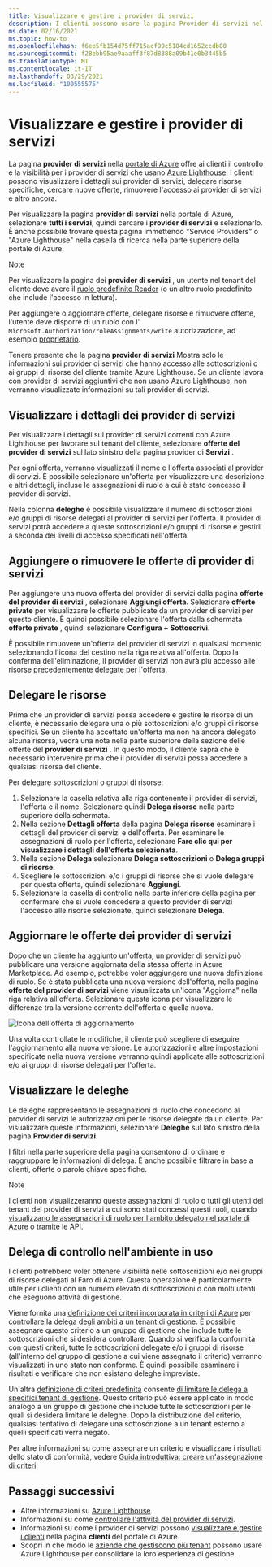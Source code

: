 ```yaml
---
title: Visualizzare e gestire i provider di servizi
description: I clienti possono usare la pagina Provider di servizi nel portale di Azure per visualizzare informazioni sui provider di servizi, sulle offerte di provider di servizi e sulle risorse delegate.
ms.date: 02/16/2021
ms.topic: how-to
ms.openlocfilehash: f6ee5fb154d75ff715acf99c5184cd1652ccdb80
ms.sourcegitcommit: f28ebb95ae9aaaff3f87d8388a09b41e0b3445b5
ms.translationtype: MT
ms.contentlocale: it-IT
ms.lasthandoff: 03/29/2021
ms.locfileid: "100555575"
---
```

# <a name="view-and-manage-service-providers"></a>Visualizzare e gestire i provider di servizi

La pagina **provider di servizi** nella [portale di Azure](https://portal.azure.com) offre ai clienti il controllo e la visibilità per i provider di servizi che usano [Azure Lighthouse](../overview.md). I clienti possono visualizzare i dettagli sui provider di servizi, delegare risorse specifiche, cercare nuove offerte, rimuovere l'accesso ai provider di servizi e altro ancora.

Per visualizzare la pagina **provider di servizi** nella portale di Azure, selezionare **tutti i servizi**, quindi cercare i **provider di servizi** e selezionarlo. È anche possibile trovare questa pagina immettendo "Service Providers" o "Azure Lighthouse" nella casella di ricerca nella parte superiore della portale di Azure.

> [!NOTE]
> Per visualizzare la pagina dei **provider di servizi** , un utente nel tenant del cliente deve avere il [ruolo predefinito Reader](../../role-based-access-control/built-in-roles.md#reader) (o un altro ruolo predefinito che include l'accesso in lettura).
>
> Per aggiungere o aggiornare offerte, delegare risorse e rimuovere offerte, l'utente deve disporre di un ruolo con l' `Microsoft.Authorization/roleAssignments/write` autorizzazione, ad esempio [proprietario](../../role-based-access-control/built-in-roles.md#owner).

Tenere presente che la pagina **provider di servizi** Mostra solo le informazioni sui provider di servizi che hanno accesso alle sottoscrizioni o ai gruppi di risorse del cliente tramite Azure Lighthouse. Se un cliente lavora con provider di servizi aggiuntivi che non usano Azure Lighthouse, non verranno visualizzate informazioni su tali provider di servizi.

## <a name="view-service-provider-details"></a>Visualizzare i dettagli dei provider di servizi

Per visualizzare i dettagli sui provider di servizi correnti con Azure Lighthouse per lavorare sul tenant del cliente, selezionare **offerte del provider di servizi** sul lato sinistro della pagina provider di **Servizi** .

Per ogni offerta, verranno visualizzati il nome e l'offerta associati al provider di servizi. È possibile selezionare un'offerta per visualizzare una descrizione e altri dettagli, incluse le assegnazioni di ruolo a cui è stato concesso il provider di servizi.

Nella colonna **deleghe** è possibile visualizzare il numero di sottoscrizioni e/o gruppi di risorse delegati al provider di servizi per l'offerta. Il provider di servizi potrà accedere a queste sottoscrizioni e/o gruppi di risorse e gestirli a seconda dei livelli di accesso specificati nell'offerta.

## <a name="add-or-remove-service-provider-offers"></a>Aggiungere o rimuovere le offerte di provider di servizi

Per aggiungere una nuova offerta del provider di servizi dalla pagina **offerte del provider di servizi** , selezionare **Aggiungi offerta**. Selezionare **offerte private** per visualizzare le offerte pubblicate da un provider di servizi per questo cliente. È quindi possibile selezionare l'offerta dalla schermata **offerte private** , quindi selezionare **Configura + Sottoscrivi**.

È possibile rimuovere un'offerta del provider di servizi in qualsiasi momento selezionando l'icona del cestino nella riga relativa all'offerta. Dopo la conferma dell'eliminazione, il provider di servizi non avrà più accesso alle risorse precedentemente delegate per l'offerta.

## <a name="delegate-resources"></a>Delegare le risorse

Prima che un provider di servizi possa accedere e gestire le risorse di un cliente, è necessario delegare una o più sottoscrizioni e/o gruppi di risorse specifici. Se un cliente ha accettato un'offerta ma non ha ancora delegato alcuna risorsa, vedrà una nota nella parte superiore della sezione delle offerte del **provider di servizi** . In questo modo, il cliente saprà che è necessario intervenire prima che il provider di servizi possa accedere a qualsiasi risorsa del cliente.

Per delegare sottoscrizioni o gruppi di risorse:

1. Selezionare la casella relativa alla riga contenente il provider di servizi, l'offerta e il nome. Selezionare quindi **Delega risorse** nella parte superiore della schermata.
1. Nella sezione **Dettagli offerta** della pagina **Delega risorse** esaminare i dettagli del provider di servizi e dell'offerta. Per esaminare le assegnazioni di ruolo per l'offerta, selezionare **Fare clic qui per visualizzare i dettagli dell'offerta selezionata**.
1. Nella sezione **Delega** selezionare **Delega sottoscrizioni** o **Delega gruppi di risorse**.
1. Scegliere le sottoscrizioni e/o i gruppi di risorse che si vuole delegare per questa offerta, quindi selezionare **Aggiungi**.
1. Selezionare la casella di controllo nella parte inferiore della pagina per confermare che si vuole concedere a questo provider di servizi l'accesso alle risorse selezionate, quindi selezionare **Delega**.

## <a name="update-service-provider-offers"></a>Aggiornare le offerte dei provider di servizi

Dopo che un cliente ha aggiunto un'offerta, un provider di servizi può pubblicare una versione aggiornata della stessa offerta in Azure Marketplace. Ad esempio, potrebbe voler aggiungere una nuova definizione di ruolo. Se è stata pubblicata una nuova versione dell'offerta, nella pagina **offerte del provider di servizi** viene visualizzata un'icona "Aggiorna" nella riga relativa all'offerta. Selezionare questa icona per visualizzare le differenze tra la versione corrente dell'offerta e quella nuova.

 ![Icona dell'offerta di aggiornamento](../media/update-offer.jpg)

Una volta controllate le modifiche, il cliente può scegliere di eseguire l'aggiornamento alla nuova versione. Le autorizzazioni e altre impostazioni specificate nella nuova versione verranno quindi applicate alle sottoscrizioni e/o ai gruppi di risorse delegati per l'offerta.

## <a name="view-delegations"></a>Visualizzare le deleghe

Le deleghe rappresentano le assegnazioni di ruolo che concedono al provider di servizi le autorizzazioni per le risorse delegate da un cliente. Per visualizzare queste informazioni, selezionare **Deleghe** sul lato sinistro della pagina **Provider di servizi**.

I filtri nella parte superiore della pagina consentono di ordinare e raggruppare le informazioni di delega. È anche possibile filtrare in base a clienti, offerte o parole chiave specifiche.

> [!NOTE]
> I clienti non visualizzeranno queste assegnazioni di ruolo o tutti gli utenti del tenant del provider di servizi a cui sono stati concessi questi ruoli, quando [visualizzano le assegnazioni di ruolo per l'ambito delegato nel portale di Azure](../../role-based-access-control/role-assignments-list-portal.md#list-role-assignments-at-a-scope) o tramite le API.

## <a name="audit-delegations-in-your-environment"></a>Delega di controllo nell'ambiente in uso

I clienti potrebbero voler ottenere visibilità nelle sottoscrizioni e/o nei gruppi di risorse delegati al Faro di Azure. Questa operazione è particolarmente utile per i clienti con un numero elevato di sottoscrizioni o con molti utenti che eseguono attività di gestione.

Viene fornita una [definizione dei criteri incorporata in criteri di Azure](../../governance/policy/samples/built-in-policies.md#lighthouse) per [controllare la delega degli ambiti a un tenant di gestione](https://github.com/Azure/azure-policy/blob/master/built-in-policies/policyDefinitions/Lighthouse/Lighthouse_Delegations_Audit.json). È possibile assegnare questo criterio a un gruppo di gestione che include tutte le sottoscrizioni che si desidera controllare. Quando si verifica la conformità con questi criteri, tutte le sottoscrizioni delegate e/o i gruppi di risorse (all'interno del gruppo di gestione a cui viene assegnato il criterio) verranno visualizzati in uno stato non conforme. È quindi possibile esaminare i risultati e verificare che non esistano deleghe impreviste.

Un'altra [definizione di criteri predefinita](../../governance/policy/samples/built-in-policies.md#lighthouse) consente [di limitare le delega a specifici tenant di gestione](https://github.com/Azure/azure-policy/blob/master/built-in-policies/policyDefinitions/Lighthouse/AllowCertainManagingTenantIds_Deny.json). Questo criterio può essere applicato in modo analogo a un gruppo di gestione che include tutte le sottoscrizioni per le quali si desidera limitare le deleghe. Dopo la distribuzione del criterio, qualsiasi tentativo di delegare una sottoscrizione a un tenant esterno a quelli specificati verrà negato.

Per altre informazioni su come assegnare un criterio e visualizzare i risultati dello stato di conformità, vedere [Guida introduttiva: creare un'assegnazione di criteri](../../governance/policy/assign-policy-portal.md).

## <a name="next-steps"></a>Passaggi successivi

- Altre informazioni su [Azure Lighthouse](../overview.md).
- Informazioni su come [controllare l'attività del provider di servizi](view-service-provider-activity.md).
- Informazioni su come i provider di servizi possono [visualizzare e gestire i clienti](view-manage-customers.md) nella pagina **clienti** del portale di Azure.
- Scopri in che modo le [aziende che gestiscono più tenant](../concepts/enterprise.md) possono usare Azure Lighthouse per consolidare la loro esperienza di gestione.

